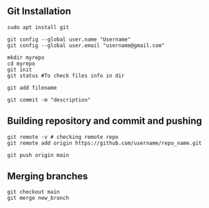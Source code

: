 ## Git Installation
```
sudo apt install git

git config --global user.name "Username"
git config --global user.email "username@gmail.com"

mkdir myrepo
cd myrepo
git init
git status #To check files info in dir

git add filename

git commit -m "description"
```

## Building repository and commit and pushing
```
git remote -v # checking remote repo
git remote add origin https://github.com/username/repo_name.git

git push origin main

```

## Merging branches
```
git checkout main
git merge new_branch
```
